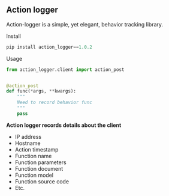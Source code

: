 ## Action logger

Action-logger is a simple, yet elegant, behavior tracking library.


Install

```python
pip install action_logger==1.0.2
```

Usage
```python
from action_logger.client import action_post


@action_post
def func(*args, **kwargs):
    """
    Need to record behavior func
    """
    pass
```

**Action logger records details about the client**
- IP address
- Hostname
- Action timestamp
- Function name
- Function parameters
- Function document
- Function model
- Function source code
- Etc.

